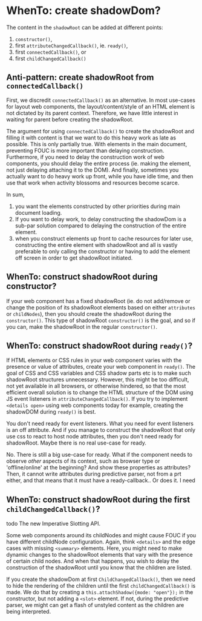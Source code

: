 # WhenTo: create shadowDom?

The content in the `shadowRoot` can be added at different points:
1. `constructor()`,
2. first `attributeChangedCallback()`, ie. `ready()`,
3. first `connectedCallback()`, or
4. first `childChangedCallback()` 

## Anti-pattern: create shadowRoot from `connectedCallback()`

First, we discredit `connectedCallback()` as an alternative. In most use-cases for layout web components, the layout/content/style of an HTML element is not dictated by its parent context. Therefore, we have little interest in waiting for parent before creating the shadowRoot.

The argument for using `connectedCallback()` to create the shadowRoot and filling it with content is that we want to do this heavy work as late as possible. This is only partially true. With elements in the main document, preventing FOUC is more important than delaying construction. Furthermore, if you need to delay the construction work of web components, you should delay the entire process (ie. making the element, not just delaying attaching it to the DOM). And finally, sometimes you actually want to do heavy work up front, while you have idle time, and then use that work when activity blossoms and resources become scarce.

In sum, 
1. you want the elements constructed by other priorities during main document loading. 
2. If you want to delay work, to delay constructing the shadowDom is a sub-par solution compared to delaying the construction of the entire element. 
3. when you construct elements up front to cache resources for later use, constructing the entire element with shadowRoot and all is vastly preferable to only calling the constructor or having to add the element off screen in order to get shadowRoot initiated.

## WhenTo: construct shadowRoot during constructor?

If your web component has a fixed shadowRoot (ie. do not add/remove or change the position of its shadowRoot elements based on either `attributes` or `childNodes`), then you should create the shadowRoot during the `constructor()`. This type of shadowRoot `constructor()` is the goal, and so if you can, make the shadowRoot in the regular `constructor()`.

## WhenTo: construct shadowRoot during `ready()`?

If HTML elements or CSS rules in your web component varies with the presence or value of attributes, create your web component in `ready()`. The goal of CSS and CSS variables and CSS shadow parts etc is to make such shadowRoot structures unnecessary. However, this might be too difficult, not yet available in all browsers, or otherwise hindered, so that the most efficient overall solution is to change the HTML structure of the DOM using JS event listeners in `attributeChangedCallback()`. If you try to implement `<details open>` using web components today for example, creating the shadowDOM during `ready()` is best.

You don't need ready for event listeners. What you need for event listeners is an off attribute. And if you manage to construct the shadowRoot that only use css to react to host node attributes, then you don't need ready for shadowRoot. Maybe there is no real use-case for ready.

No. There is still a big use-case for ready. What if the component needs to observe *other* aspects of its context, such as browser type or 'offline/online' at the beginning? And show these properties as attributes? Then, it cannot write attributes during predictive parser, not from a prt either, and that means that it must have a ready-callback.. Or does it. I need 

## WhenTo: construct shadowRoot during the first `childChangedCallback()`?

todo The new Imperative Slotting API.

Some web components <slot> around its childNodes and might cause FOUC if you have different childNode configuration. Again, think `<details>` and the edge cases with missing `<summary>` elements. Here, you might need to make dynamic changes to the shadowRoot elements that vary with the presence of certain child nodes. And when that happens, you wish to delay the construction of the shadowRoot until you know that the children are listed.

If you create the shadowDom at first `ChildChangedCallback()`, then we need to hide the rendering of the children until the first `childChangedCallback()` is made. We do that by creating a `this.attachShadow({mode: "open"});` in the constructor, but not adding a `<slot>` element. If not, during the predictive parser, we might can get a flash of unstyled content as the children are being interpreted.  